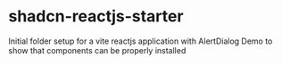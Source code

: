 # shadcn-reactjs-starter
Initial folder setup for a vite reactjs application with AlertDialog Demo to show that components can be properly installed

